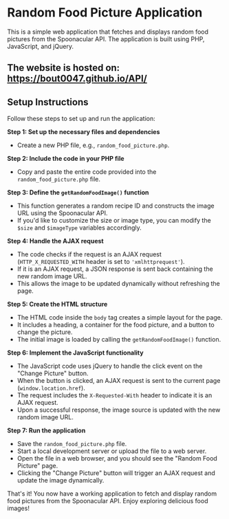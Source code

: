 # Random Food Picture Application

This is a simple web application that fetches and displays random food pictures from the Spoonacular API. The application is built using PHP, JavaScript, and jQuery.
## The website is hosted on: https://bout0047.github.io/API/

## Setup Instructions

Follow these steps to set up and run the application:

**Step 1: Set up the necessary files and dependencies**
- Create a new PHP file, e.g., `random_food_picture.php`.

**Step 2: Include the code in your PHP file**
- Copy and paste the entire code provided into the `random_food_picture.php` file.

**Step 3: Define the `getRandomFoodImage()` function**
- This function generates a random recipe ID and constructs the image URL using the Spoonacular API.
- If you'd like to customize the size or image type, you can modify the `$size` and `$imageType` variables accordingly.

**Step 4: Handle the AJAX request**
- The code checks if the request is an AJAX request (`HTTP_X_REQUESTED_WITH` header is set to `'xmlhttprequest'`).
- If it is an AJAX request, a JSON response is sent back containing the new random image URL.
- This allows the image to be updated dynamically without refreshing the page.

**Step 5: Create the HTML structure**
- The HTML code inside the `body` tag creates a simple layout for the page.
- It includes a heading, a container for the food picture, and a button to change the picture.
- The initial image is loaded by calling the `getRandomFoodImage()` function.

**Step 6: Implement the JavaScript functionality**
- The JavaScript code uses jQuery to handle the click event on the "Change Picture" button.
- When the button is clicked, an AJAX request is sent to the current page (`window.location.href`).
- The request includes the `X-Requested-With` header to indicate it is an AJAX request.
- Upon a successful response, the image source is updated with the new random image URL.

**Step 7: Run the application**
- Save the `random_food_picture.php` file.
- Start a local development server or upload the file to a web server.
- Open the file in a web browser, and you should see the "Random Food Picture" page.
- Clicking the "Change Picture" button will trigger an AJAX request and update the image dynamically.

That's it! You now have a working application to fetch and display random food pictures from the Spoonacular API. Enjoy exploring delicious food images!

